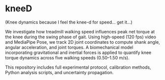 # kneeD

(Knee dynamics because I feel the knee-d for speed... get it...)

We investigate how treadmill walking speed influences peak net torque at the knee during the swing phase of gait. Using high-speed (120 fps) video and MediaPipe Pose, we track 2D joint coordinates to compute shank angle, angular acceleration, and joint torques. A biomechanical model incorporating gravitational and inertial forces is applied to quantify knee torque dynamics across five walking speeds (0.50–1.50 m/s).

This repository includes full experimental protocol, calibration methods, Python analysis scripts, and uncertainty propagation.

